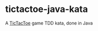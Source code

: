 # tictactoe-java-kata
A [TicTacToe](http://en.wikipedia.org/wiki/Tic-tac-toe) game TDD kata, done in Java
